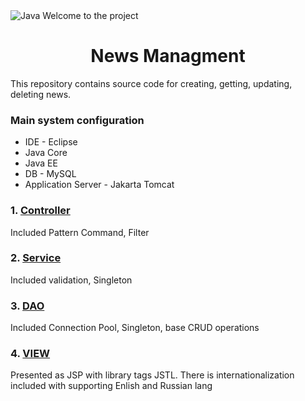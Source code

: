 
<img alt="Java" src="https://img.shields.io/badge/java-%23ED8B00.svg?&style=for-the-badge&logo=java&logoColor=white"/>
Welcome to the project
<h1 align="center">News Managment</h1>
This repository contains source code for creating, getting, updating, deleting news.

### Main system configuration
* IDE - Eclipse
* Java Core
* Java EE
* DB - MySQL
* Application Server - Jakarta Tomcat

### 1. [Controller](https://github.com/denissamsonenko/review-Servlet/tree/master/src/main/java/by/htp/itacademy/controller)
Included Pattern Command, Filter
### 2. [Service](https://github.com/denissamsonenko/review-Servlet/tree/master/src/main/java/by/htp/itacademy/service)
Included validation, Singleton
### 3. [DAO](https://github.com/denissamsonenko/review-Servlet/tree/master/src/main/java/by/htp/itacademy/dao)
Included Connection Pool, Singleton, base CRUD operations
### 4. [VIEW](https://github.com/denissamsonenko/review-Servlet/tree/master/src/main/webapp/WEB-INF/jsp)
Presented as JSP with library tags JSTL. There is internationalization included with supporting Enlish and Russian lang
